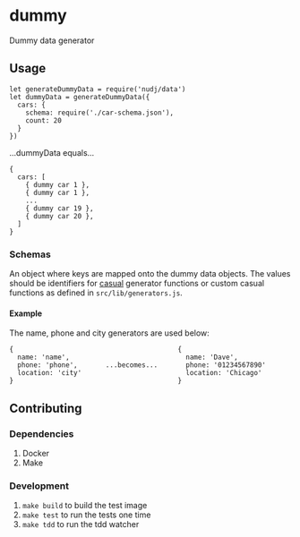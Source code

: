 # dummy
Dummy data generator

## Usage

```
let generateDummyData = require('nudj/data')
let dummyData = generateDummyData({
  cars: {
    schema: require('./car-schema.json'),
    count: 20
  }
})
```
...dummyData equals...
```
{
  cars: [
    { dummy car 1 },
    { dummy car 1 },
    ...
    { dummy car 19 },
    { dummy car 20 },
  ]
}
```

### Schemas

An object where keys are mapped onto the dummy data objects. The values should be identifiers for [casual]() generator functions or custom casual functions as defined in `src/lib/generators.js`.

#### Example

The name, phone and city generators are used below:
```
{                                         {
  name: 'name',                             name: 'Dave',
  phone: 'phone',       ...becomes...       phone: '01234567890'
  location: 'city'                          location: 'Chicago'
}                                         }
```


## Contributing

### Dependencies

1. Docker
1. Make

### Development

1. `make build` to build the test image
1. `make test` to run the tests one time
1. `make tdd` to run the tdd watcher
